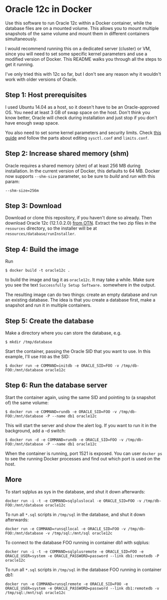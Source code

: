 Oracle 12c in Docker
====================

Use this software to run Oracle 12c within a Docker container, while the
database files are on a mounted volume. This allows you to mount multiple
snapshots of the same volume and mount them in different containers
simultaneously.

I would recommend running this on a dedicated server (cluster) or VM,
since you will need to set some specific kernel parameters and use a
modified version of Docker. This README walks you through all the steps
to get it running.

I've only tried this with 12c so far, but I don't see any reason why it
wouldn't work with older versions of Oracle.

## Step 1: Host prerequisites

I used Ubuntu 14.04 as a host, so it doesn't have to be an Oracle-approved
OS. You need at least 3 GB of swap space on the host. Don't think you know
better, Oracle will check during installation and just stop if you don't
have enough swap space.

You also need to set some kernel parameters and security limits. Check
[this guide](http://gemsofprogramming.wordpress.com/2013/09/19/installing-oracle-12c-on-ubuntu-12-04-64-bit-a-hard-journey-but-its-worth-it/)
and follow the parts about editing `sysctl.conf` and `limits.conf`.

## Step 2: Increase shared memory (shm)

Oracle requires a shared memory (shm) of at least 256 MB during installation.
In the current version of Docker, this defaults to 64 MB. Docker
now supports `--shm-size` parameter, so be sure to _build_ and _run_ with this param:

`--shm-size=256m`

## Step 3: Download

Download or clone this repository, if you haven't done so already. Then
download Oracle 12c (12.1.0.2.0)
[from OTN](http://www.oracle.com/technetwork/database/enterprise-edition/downloads/index.html).
Extract the two zip files in the `resources` directory, so the installer will
be at `resources/database/runInstaller`.

## Step 4: Build the image

Run

```
$ docker build -t oracle12c .
```

to build the image and tag it as `oracle12c`.
It may take a while. Make sure you see the text `Successfully Setup Software.`
somewhere in the output.

The resulting image can do two things: create an empty database and run an
existing database. The idea is that you create a database first, make a snapshot
and run it in multiple containers.

## Step 5: Create the database

Make a directory where you can store the database, e.g.

```
$ mkdir /tmp/database
```

Start the container, passing the Oracle SID that you want to use. In this example,
I'll use `FOO` as the SID:

```
$ docker run -e COMMAND=initdb -e ORACLE_SID=FOO -v /tmp/db-FOO:/mnt/database oracle12c
```

## Step 6: Run the database server

Start the container again, using the same SID and pointing to (a snapshot of) the
same volume:

```
$ docker run -e COMMAND=rundb -e ORACLE_SID=FOO -v /tmp/db-FOO:/mnt/database -P --name db1 oracle12c
```

This will start the server and show the alert log. If you want to run it in the
background, add a -d switch:

```
$ docker run -d -e COMMAND=rundb -e ORACLE_SID=FOO -v /tmp/db-FOO:/mnt/database -P --name db1 oracle12c
```

When the container is running, port 1521 is exposed. You can user `docker ps` to
see the running Docker processes and find out which port is used on the host.

## More

To start sqlplus as sys in the database, and shut it down afterwards:

```
docker run -i -t -e COMMAND=sqlpluslocal -e ORACLE_SID=FOO -v /tmp/db-FOO:/mnt/database oracle12c
```

To run all `*.sql` scripts in `/tmp/sql` in the database, and shut it down afterwards:

```
docker run -e COMMAND=runsqllocal -e ORACLE_SID=FOO -v /tmp/db-FOO:/mnt/database -v /tmp/sql:/mnt/sql oracle12c
```

To connect to the database FOO running in container db1 with sqlplus:

```
docker run -i -t -e COMMAND=sqlplusremote -e ORACLE_SID=FOO -e ORACLE_USER=system -e ORACLE_PASSWORD=password --link db1:remotedb -P oracle12c
```

To run all `*.sql` scripts in `/tmp/sql` in the database FOO running in container db1:

```
docker run -e COMMAND=runsqlremote -e ORACLE_SID=FOO -e ORACLE_USER=system -e ORACLE_PASSWORD=password --link db1:remotedb -v /tmp/sql:/mnt/sql oracle12c
```
